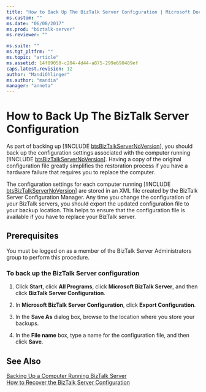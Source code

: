 ```yaml
---
title: "How to Back Up The BizTalk Server Configuration | Microsoft Docs"
ms.custom: ""
ms.date: "06/08/2017"
ms.prod: "biztalk-server"
ms.reviewer: ""

ms.suite: ""
ms.tgt_pltfrm: ""
ms.topic: "article"
ms.assetid: 14f89050-c204-4d44-a875-299e690489ef
caps.latest.revision: 12
author: "MandiOhlinger"
ms.author: "mandia"
manager: "anneta"
---
```

# How to Back Up The BizTalk Server Configuration
As part of backing up [!INCLUDE [btsBizTalkServerNoVersion](../includes/btsbiztalkservernoversion-md.md)], you should back up the configuration settings associated with the computer running [!INCLUDE [btsBizTalkServerNoVersion](../includes/btsbiztalkservernoversion-md.md)]. Having a copy of the original configuration file greatly simplifies the restoration process if you have a hardware failure that requires you to replace the computer.  
  
 The configuration settings for each computer running [!INCLUDE [btsBizTalkServerNoVersion](../includes/btsbiztalkservernoversion-md.md)] are stored in an XML file created by the BizTalk Server Configuration Manager. Any time you change the configuration of your BizTalk servers, you should export the updated configuration file to your backup location. This helps to ensure that the configuration file is available if you have to replace your BizTalk server.  
  
## Prerequisites  
 You must be logged on as a member of the BizTalk Server Administrators group to perform this procedure.  
  
### To back up the BizTalk Server configuration  
  
1.  Click **Start**, click **All Programs**, click **Microsoft BizTalk Server**, and then click **BizTalk Server Configuration**.  
  
2.  In **Microsoft BizTalk Server Configuration**, click **Export Configuration**.  
  
3.  In the **Save As** dialog box, browse to the location where you store your backups.  
  
4.  In the **File name** box, type a name for the configuration file, and then click **Save**.  
  
## See Also  
 [Backing Up a Computer Running BizTalk Server](../core/backing-up-a-computer-running-biztalk-server.md)   
 [How to Recover the BizTalk Server Configuration](../core/how-to-recover-the-biztalk-server-configuration.md)